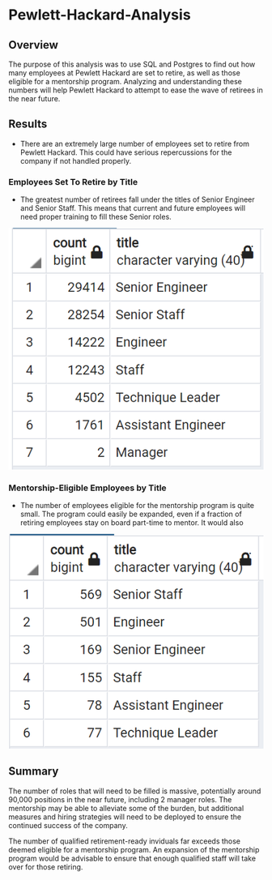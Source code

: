 # Pewlett-Hackard-Analysis

## Overview
The purpose of this analysis was to use SQL and Postgres to find out how many employees at Pewlett Hackard are set to retire, as well as those eligible for a mentorship program.  Analyzing and understanding these numbers will help Pewlett Hackard to attempt to ease the wave of retirees in the near future.  

## Results
* There are an extremely large number of employees set to retire from Pewlett Hackard.  This could have serious repercussions for the company if not handled properly.  

### Employees Set To Retire by Title
* The greatest number of retirees fall under the titles of Senior Engineer and Senior Staff.  This means that current and future employees will need proper training to fill these Senior roles.  

![Retiring Titles](https://github.com/cflavallee/Pewlett-Hackard-Analysis/blob/main/retiring%20titles.PNG)

### Mentorship-Eligible Employees by Title
* The number of employees eligible for the mentorship program is quite small.  The program could easily be expanded, even if a fraction of retiring employees stay on board part-time to mentor.  It would also  

![Mentorship Titles](https://github.com/cflavallee/Pewlett-Hackard-Analysis/blob/main/mentorship%20titles.PNG)

## Summary
The number of roles that will need to be filled is massive, potentially around 90,000 positions in the near future, including 2 manager roles.  The mentorship may be able to alleviate some of the burden, but additional measures and hiring strategies will need to be deployed to ensure the continued success of the company.  

The number of qualified retirement-ready inviduals far exceeds those deemed eligible for a mentorship program.  An expansion of the mentorship program would be advisable to ensure that enough qualified staff will take over for those retiring. 